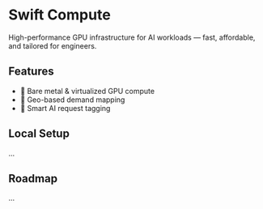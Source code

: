 # Swift Compute

High-performance GPU infrastructure for AI workloads — fast, affordable, and tailored for engineers.

## Features
- 🔌 Bare metal & virtualized GPU compute
- 📍 Geo-based demand mapping
- 🧠 Smart AI request tagging

## Local Setup
...

## Roadmap
...
